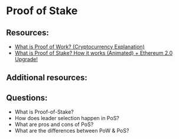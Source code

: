 # Proof of Stake

## Resources:

* [What is Proof of Work? (Cryptocurrency Explanation)](https://www.youtube.com/watch?v=XLcWy1uV8YM)
* [What is Proof of Stake? How it works (Animated) + Ethereum 2.0 Upgrade!](https://www.youtube.com/watch?v=x83EVUZ_EWo)

## Additional resources:

## Questions:

* What is Proof-of-Stake?
* How does leader selection happen in PoS?
* What are pros and cons of PoS?
* What are the differences between PoW & PoS? 
